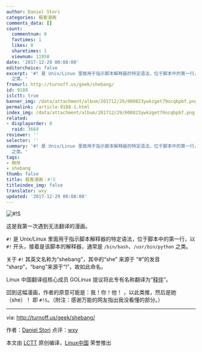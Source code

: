 ```yaml
---
author: Daniel Stori
categories: 极客漫画
comments_data: []
count:
  commentnum: 0
  favtimes: 1
  likes: 0
  sharetimes: 1
  viewnum: 11958
date: '2017-12-29 00:08:00'
editorchoice: false
excerpt: '#! 是 Unix/Linux 里面用于指示脚本解释器的特定语法，位于脚本中的第一行，以 #! 开头，接着是该脚本的解释器，通常是 /bin/bash、/usr/bin/python
  之类。'
fromurl: http://turnoff.us/geek/shebang/
id: 9188
islctt: true
banner_img: /data/attachment/album/201712/29/000823ywkzget79ocqbpbf.png.large.jpg
permalink: /article-9188-1.html
index_img: /data/attachment/album/201712/29/000823ywkzget79ocqbpbf.png.thumb.jpg
related:
- displayorder: 0
  raid: 3664
reviewer: ''
selector: ''
summary: '#! 是 Unix/Linux 里面用于指示脚本解释器的特定语法，位于脚本中的第一行，以 #! 开头，接着是该脚本的解释器，通常是 /bin/bash、/usr/bin/python
  之类。'
tags:
- 释伴
- shebang
thumb: false
title: 极客漫画：#!S
titleindex_img: false
translator: wxy
updated: '2017-12-29 00:08:00'
---
```


![#!S](/data/attachment/album/201712/29/000823ywkzget79ocqbpbf.png)


这是我第一次遇到无法翻译的漫画。


`#!` 是 Unix/Linux 里面用于指示脚本解释器的特定语法，位于脚本中的第一行，以 `#!` 开头，接着是该脚本的解释器，通常是 `/bin/bash`、`/usr/bin/python` 之类。


关于 `#!` 其英文名称为“shebang”，其中的“she” 来源于 “#”的发音 “sharp”，“bang”来源于“!”，故如此命名。


Linux 中国翻译组核心成员 GOLinux 提议将此专有名称翻译为“[释伴](/article-3664-1.html)”。


回到这幅漫画，作者的原意可能是：我！你！他！ ，以此类推，然后是她（she）！ 即 `#!S`。（附注：感谢万能的网友指出我没看懂的部分。）




---


via: <http://turnoff.us/geek/shebang/>


作者：[Daniel Stori](http://turnoff.us/about/) 点评：[wxy](https://github.com/wxy)


本文由 [LCTT](https://github.com/LCTT/TranslateProject) 原创编译，[Linux中国](https://linux.cn/) 荣誉推出
